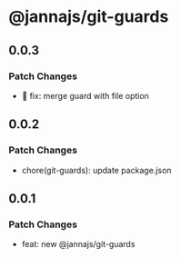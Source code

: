 # @jannajs/git-guards

## 0.0.3

### Patch Changes

- 🐛 fix: merge guard with file option

## 0.0.2

### Patch Changes

- chore(git-guards): update package.json

## 0.0.1

### Patch Changes

- feat: new @jannajs/git-guards

